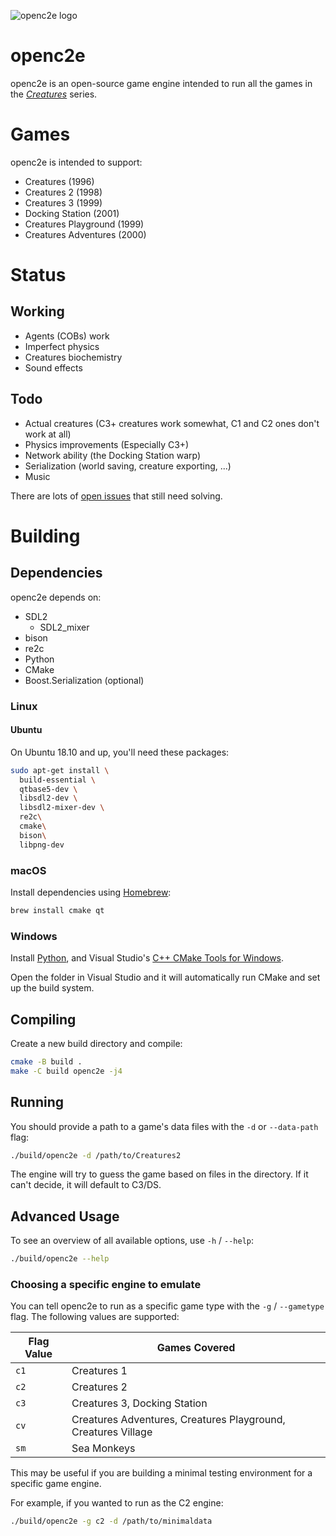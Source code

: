 ![openc2e logo](https://raw.githubusercontent.com/ligfx/openc2e/master/Openc2e-logo2008.png)


# openc2e

openc2e is an open-source game engine intended to run all the games in the
[_Creatures_](https://creatures.wiki) series.

# Games

openc2e is intended to support:

* Creatures (1996)
* Creatures 2 (1998)
* Creatures 3 (1999)
* Docking Station (2001)
* Creatures Playground (1999)
* Creatures Adventures (2000)

# Status

## Working

* Agents (COBs) work
* Imperfect physics
* Creatures biochemistry
* Sound effects

## Todo

* Actual creatures (C3+ creatures work somewhat, C1 and C2 ones don't work at all)
* Physics improvements (Especially C3+)
* Network ability (the Docking Station warp)
* Serialization (world saving, creature exporting, ...)
* Music

There are lots of [open issues](https://github.com/openc2e/openc2e/issues) that still need solving.

# Building

## Dependencies

openc2e depends on:

* SDL2
  * SDL2_mixer
* bison
* re2c
* Python
* CMake
* Boost.Serialization (optional)

### Linux

#### Ubuntu

On Ubuntu 18.10 and up, you'll need these packages:

```bash
sudo apt-get install \
  build-essential \
  qtbase5-dev \
  libsdl2-dev \
  libsdl2-mixer-dev \
  re2c\
  cmake\
  bison\
  libpng-dev
```

### macOS

Install dependencies using [Homebrew](https://brew.sh):

```bash
brew install cmake qt
```

### Windows

Install [Python](https://www.microsoft.com/en-us/p/python-38/9mssztt1n39l#activetab=pivot:overviewtab), and Visual Studio's [C++ CMake Tools for Windows](https://docs.microsoft.com/en-us/cpp/build/cmake-projects-in-visual-studio?view=vs-2019#installation).

Open the folder in Visual Studio and it will automatically run CMake and set up the build system.

## Compiling

Create a new build directory and compile:

```bash
cmake -B build .
make -C build openc2e -j4
```

## Running

You should provide a path to a game's data files with the `-d` or `--data-path` flag:

```bash
./build/openc2e -d /path/to/Creatures2
```

The engine will try to guess the game based on files in the directory. If it can't decide, it will default to C3/DS.

## Advanced Usage

To see an overview of all available options, use `-h` / `--help`:
```bash
./build/openc2e --help
```

### Choosing a specific engine to emulate

You can tell openc2e to run as a specific game type with the `-g` / `--gametype` flag. The following values are supported:

| Flag Value | Games Covered                                                 |
|------------|---------------------------------------------------------------|
| `c1`       | Creatures 1                                                   |
| `c2`       | Creatures 2                                                   |
| `c3`       | Creatures 3, Docking Station                                  |
| `cv`       | Creatures Adventures, Creatures Playground, Creatures Village |
| `sm`       | Sea Monkeys                                                   |

This may be useful if you are building a minimal testing environment for a specific game engine.

For example, if you wanted to run as the C2 engine:

```bash
./build/openc2e -g c2 -d /path/to/minimaldata
```

